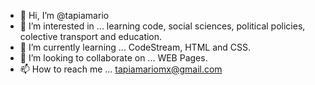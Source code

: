 - 👋 Hi, I’m @tapiamario
- 👀 I’m interested in ... learning code, social sciences, political policies, colective transport and education. 
- 🌱 I’m currently learning ... CodeStream, HTML and CSS.
- 💞️ I’m looking to collaborate on ... WEB Pages. 
- 📫 How to reach me ... tapiamariomx@gmail.com

<!---
tapiamario/tapiamario is a ✨ special ✨ repository because its `README.md` (this file) appears on your GitHub profile.
You can click the Preview link to take a look at your changes.
--->
